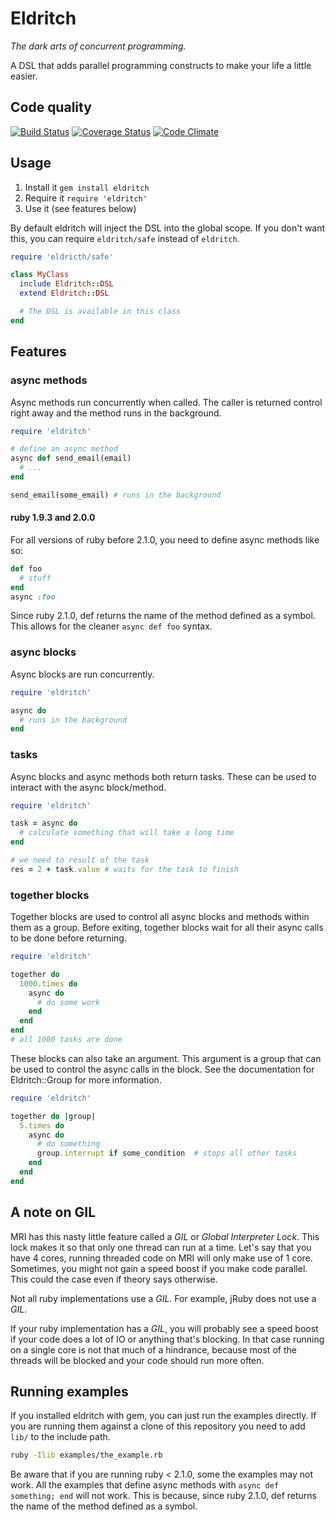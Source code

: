 Eldritch
========

_The dark arts of concurrent programming._

A DSL that adds parallel programming constructs to make your life a little easier.

Code quality
------------

[![Build Status](http://travis-ci.org/dotboris/eldritch.svg?branch=master)](http://travis-ci.org/dotboris/eldritch)
[![Coverage Status](http://coveralls.io/repos/dotboris/eldritch/badge.png)](http://coveralls.io/r/dotboris/eldritch)
[![Code Climate](http://codeclimate.com/github/dotboris/eldritch.png)](http://codeclimate.com/github/dotboris/eldritch)

Usage
-----

1.  Install it `gem install eldritch`
1.  Require it `require 'eldritch'`
1.  Use it (see features below)

By default eldritch will inject the DSL into the global scope. If you don't want this, you can require `eldritch/safe`
instead of `eldritch`.

```ruby
require 'eldricth/safe'

class MyClass
  include Eldritch::DSL
  extend Eldritch::DSL

  # The DSL is available in this class
end
```

Features
--------

### async methods

Async methods run concurrently when called. The caller is returned control right away and the method runs in the
background.

```ruby
require 'eldritch'

# define an async method
async def send_email(email)
  # ...
end

send_email(some_email) # runs in the background
```

#### ruby 1.9.3 and 2.0.0

For all versions of ruby before 2.1.0, you need to define async methods like so:

```ruby
def foo
  # stuff
end
async :foo
```

Since ruby 2.1.0, def returns the name of the method defined as a symbol. This allows for the cleaner `async def foo`
syntax.

### async blocks

Async blocks are run concurrently.

```ruby
require 'eldritch'

async do
  # runs in the background
end
```

### tasks

Async blocks and async methods both return tasks. These can be used to interact with the async block/method.

```ruby
require 'eldritch'

task = async do
  # calculate something that will take a long time
end

# we need to result of the task
res = 2 + task.value # waits for the task to finish
```

### together blocks

Together blocks are used to control all async blocks and methods within them as a group. Before exiting, together blocks
wait for all their async calls to be done before returning.

```ruby
require 'eldritch'

together do
  1000.times do
    async do
      # do some work
    end
  end
end
# all 1000 tasks are done
```

These blocks can also take an argument. This argument is a group that can be used to control the async calls in the
block. See the documentation for Eldritch::Group for more information.

```ruby
require 'eldritch'

together do |group|
  5.times do
    async do
      # do something
      group.interrupt if some_condition  # stops all other tasks
    end
  end
end
```

A note on GIL
-------------

MRI has this nasty little feature called a _GIL_ or _Global Interpreter Lock_. This lock makes it so that only one
thread can run at a time. Let's say that you have 4 cores, running threaded code on MRI will only make use of 1 core.
Sometimes, you might not gain a speed boost if you make code parallel. This could the case even if theory says otherwise.

Not all ruby implementations use a _GIL_. For example, jRuby does not use a _GIL_.

If your ruby implementation has a _GIL_, you will probably see a speed boost if your code does a lot of IO or anything
that's blocking. In that case running on a single core is not that much of a hindrance, because most of the threads will
be blocked and your code should run more often.

Running examples
----------------

If you installed eldritch with gem, you can just run the examples directly. If you are running them against a clone of
this repository you need to add `lib/` to the include path.

```sh
ruby -Ilib examples/the_example.rb
```

Be aware that if you are running ruby < 2.1.0, some the examples may not work. All the examples that define async
methods with `async def something; end` will not work. This is because, since ruby 2.1.0, def returns the name of the
method defined as a symbol.

